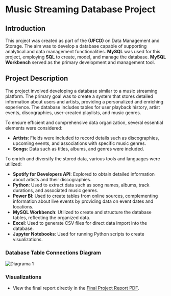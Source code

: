 # Music Streaming Database Project

## Introduction

This project was created as part of the **(UFCD)** on Data Management and Storage. The aim was to develop a database capable of supporting analytical and data management functionalities. **MySQL** was used for this project, employing **SQL** to create, model, and manage the database. **MySQL Workbench** served as the primary development and management tool.

## Project Description

The project involved developing a database similar to a music streaming platform. The primary goal was to create a system that stores detailed information about users and artists, providing a personalized and enriching experience. The database includes tables for user playback history, artist events, discographies, user-created playlists, and music genres.

To ensure efficient and comprehensive data organization, several essential elements were considered:

- **Artists**: Fields were included to record details such as discographies, upcoming events, and associations with specific music genres.
- **Songs**: Data such as titles, albums, and genres were included.

To enrich and diversify the stored data, various tools and languages were utilized:

- **Spotify for Developers API**: Explored to obtain detailed information about artists and their discographies.
- **Python**: Used to extract data such as song names, albums, track durations, and associated music genres.
- **Power BI**: Used to create tables from online sources, complementing information about live events by providing data on event dates and locations.
- **MySQL Workbench**: Utilized to create and structure the database tables, reflecting the organized data.
- **Excel**: Used to generate CSV files for direct data import into the database.
- **Jupyter Notebooks**: Used for running Python scripts to create visualizations.

### Database Table Connections Diagram
![Diagrama 1](https://github.com/user-attachments/assets/50099cdf-39c4-4fa9-89b1-3a1223cd30d0)

### Visualizations

- View the final report directly in the [Final Project Report PDF](./Musicando_Projeto_final.pdf).
